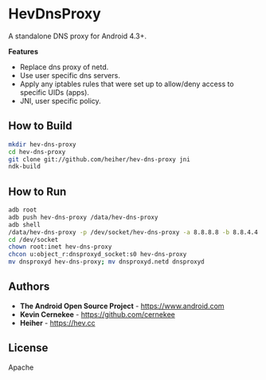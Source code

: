 # HevDnsProxy

A standalone DNS proxy for Android 4.3+.

**Features**
* Replace dns proxy of netd.
* Use user specific dns servers.
* Apply any iptables rules that were set up to allow/deny access to specific UIDs (apps).
* JNI, user specific policy.

## How to Build

```bash
mkdir hev-dns-proxy
cd hev-dns-proxy
git clone git://github.com/heiher/hev-dns-proxy jni
ndk-build
```

## How to Run

```bash
adb root
adb push hev-dns-proxy /data/hev-dns-proxy
adb shell
/data/hev-dns-proxy -p /dev/socket/hev-dns-proxy -a 8.8.8.8 -b 8.8.4.4 &
cd /dev/socket
chown root:inet hev-dns-proxy
chcon u:object_r:dnsproxyd_socket:s0 hev-dns-proxy
mv dnsproxyd hev-dns-proxy; mv dnsproxyd.netd dnsproxyd
```

## Authors
* **The Android Open Source Project** - https://www.android.com
* **Kevin Cernekee** - https://github.com/cernekee
* **Heiher** - https://hev.cc

## License
Apache
